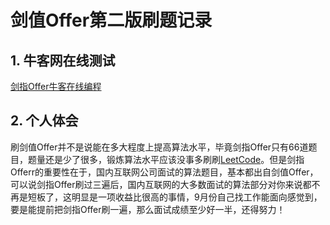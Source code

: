 # 剑值Offer第二版刷题记录       

## 1. 牛客网在线测试        
[剑指Offer牛客在线编程](https://www.nowcoder.com/ta/coding-interviews)      

## 2. 个人体会      
刷剑值Offer并不是说能在多大程度上提高算法水平，毕竟剑指Offer只有66道题目，题量还是少了很多，锻炼算法水平应该没事多刷刷[LeetCode](https://leetcode.com/)。但是剑指Offerr的重要性在于，国内互联网公司面试的算法题目，基本都出自剑值Offer，可以说剑指Offer刷过三遍后，国内互联网的大多数面试的算法部分对你来说都不再是短板了，这明显是一项收益比很高的事情，9月份自己找工作能面向感觉到，要是能提前把剑指Offer刷一遍，那么面试成绩至少好一半，还得努力！


